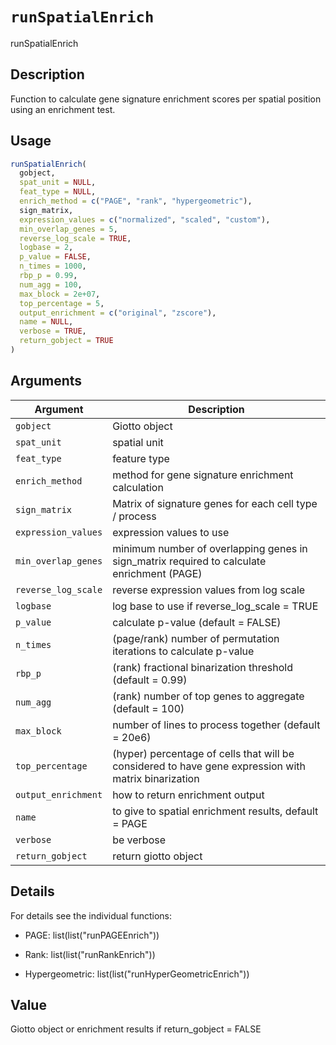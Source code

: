 # `runSpatialEnrich`

runSpatialEnrich


## Description

Function to calculate gene signature enrichment scores per spatial position using an enrichment test.


## Usage

```r
runSpatialEnrich(
  gobject,
  spat_unit = NULL,
  feat_type = NULL,
  enrich_method = c("PAGE", "rank", "hypergeometric"),
  sign_matrix,
  expression_values = c("normalized", "scaled", "custom"),
  min_overlap_genes = 5,
  reverse_log_scale = TRUE,
  logbase = 2,
  p_value = FALSE,
  n_times = 1000,
  rbp_p = 0.99,
  num_agg = 100,
  max_block = 2e+07,
  top_percentage = 5,
  output_enrichment = c("original", "zscore"),
  name = NULL,
  verbose = TRUE,
  return_gobject = TRUE
)
```


## Arguments

Argument      |Description
------------- |----------------
`gobject`     |     Giotto object
`spat_unit`     |     spatial unit
`feat_type`     |     feature type
`enrich_method`     |     method for gene signature enrichment calculation
`sign_matrix`     |     Matrix of signature genes for each cell type / process
`expression_values`     |     expression values to use
`min_overlap_genes`     |     minimum number of overlapping genes in sign_matrix required to calculate enrichment (PAGE)
`reverse_log_scale`     |     reverse expression values from log scale
`logbase`     |     log base to use if reverse_log_scale = TRUE
`p_value`     |     calculate p-value (default = FALSE)
`n_times`     |     (page/rank) number of permutation iterations to calculate p-value
`rbp_p`     |     (rank) fractional binarization threshold (default = 0.99)
`num_agg`     |     (rank) number of top genes to aggregate (default = 100)
`max_block`     |     number of lines to process together (default = 20e6)
`top_percentage`     |     (hyper) percentage of cells that will be considered to have gene expression with matrix binarization
`output_enrichment`     |     how to return enrichment output
`name`     |     to give to spatial enrichment results, default = PAGE
`verbose`     |     be verbose
`return_gobject`     |     return giotto object


## Details

For details see the individual functions:
   

*  PAGE:  list(list("runPAGEEnrich"))   

*  Rank:  list(list("runRankEnrich"))   

*  Hypergeometric:  list(list("runHyperGeometricEnrich"))


## Value

Giotto object or enrichment results if return_gobject = FALSE



